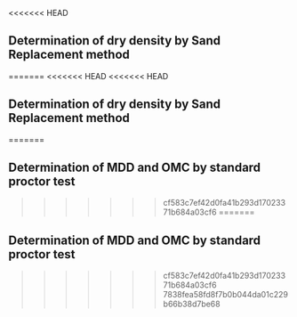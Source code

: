 <<<<<<< HEAD
## Determination of dry density by Sand Replacement method
=======
<<<<<<< HEAD
<<<<<<< HEAD
## Determination of dry density by Sand Replacement method
=======
## Determination of MDD and OMC by standard proctor test
>>>>>>> cf583c7ef42d0fa41b293d17023371b684a03cf6
=======
## Determination of MDD and OMC by standard proctor test
>>>>>>> cf583c7ef42d0fa41b293d17023371b684a03cf6
>>>>>>> 7838fea58fd8f7b0b044da01c229b66b38d7be68
